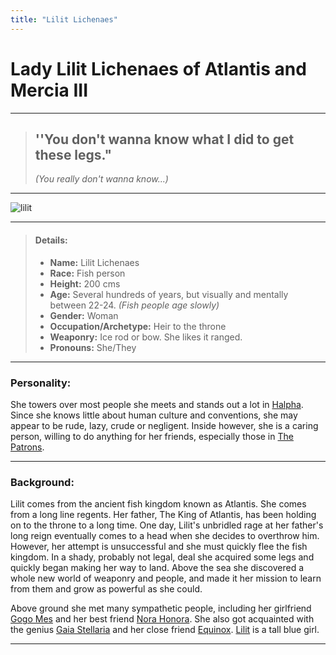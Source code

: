 ```yaml
---
title: "Lilit Lichenaes"
---
```



# Lady Lilit Lichenaes of Atlantis and Mercia III
---

> ## ''You don't wanna know what I did to get these legs."
> *(You really don't wanna know...)*

---

![lilit](https://raw.githubusercontent.com/Edd1ee/quartz/hugo/content/Images/Screenshots/lilit.png?style=centerme)

---

> #### Details:
>-   **Name:** Lilit Lichenaes
>-   **Race:** Fish person
>-   **Height:** 200 cms
>-   **Age:** Several hundreds of years, but visually and mentally between 22-24. _(Fish people age slowly)_
>-   **Gender:** Woman
>-   **Occupation/Archetype:** Heir to the throne
>-   **Weaponry:** Ice rod or bow. She likes it ranged.
>-   **Pronouns:** She/They

---


### Personality:

She towers over most people she meets and stands out a lot in [Halpha](SubIndexes/Places/Halpha.md). Since she knows little about human culture and conventions, she may appear to be rude, lazy, crude or negligent. Inside however, she is a caring person, willing to do anything for her friends, especially those in [The Patrons](SubIndexes/Alliances/ThePatrons.md).


---

### Background:

Lilit comes from the ancient fish kingdom known as Atlantis. She comes from a long line regents. Her father, The King of Atlantis, has been holding on to the throne to a long time. One day, Lilit's unbridled rage at her father's long reign eventually comes to a head when she decides to overthrow him. However, her attempt is unsuccessful and she must quickly flee the fish kingdom. In a shady, probably not legal, deal she acquired some legs and quickly began making her way to land. Above the sea she discovered a whole new world of weaponry and people, and made it her mission to learn from them and grow as powerful as she could.

Above ground she met many sympathetic people, including her girlfriend [Gogo Mes](SubIndexes/Characters/GogoMes.md) and her best friend [Nora Honora](SubIndexes/Characters/Nora.md). She also got acquainted with the genius [Gaia Stellaria](SubIndexes/Characters/GaiaStellaria.md) and her close friend [Equinox](SubIndexes/Characters/Equinox.md). [Lilit](app://obsidian.md/Characters/Lilit.md) is a tall blue girl.

---

